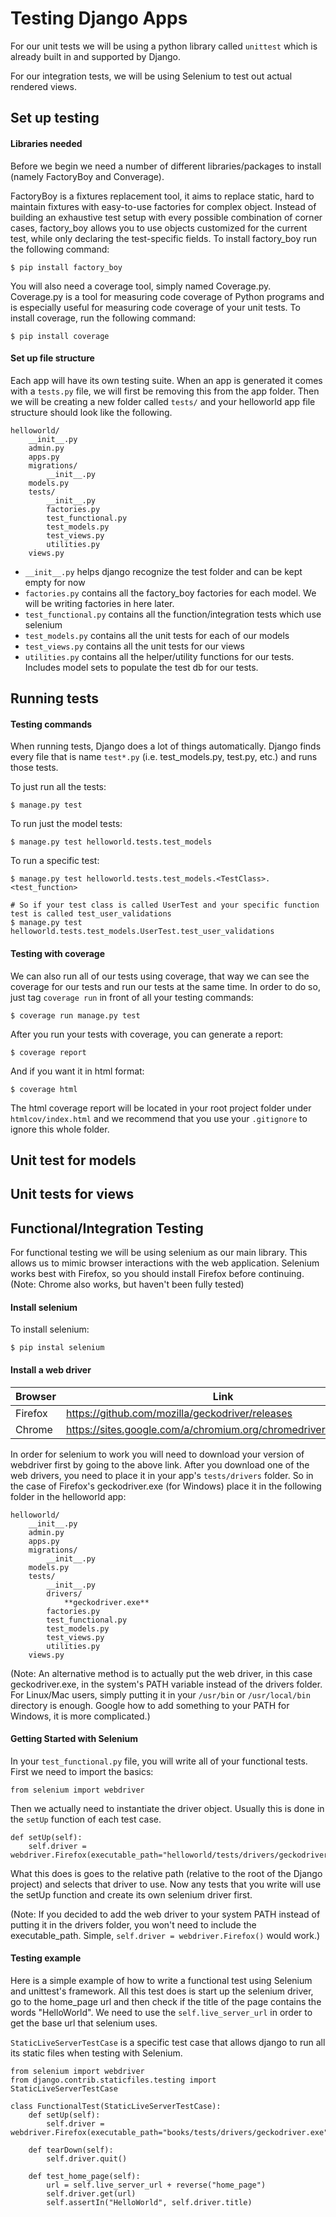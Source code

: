 # Testing Django Apps

For our unit tests we will be using a python library called `unittest` which is already built in and supported by Django.

For our integration tests, we will be using Selenium to test out actual rendered views.

## Set up testing

#### Libraries needed

Before we begin we need a number of different libraries/packages to install (namely FactoryBoy and Converage).

FactoryBoy is a fixtures replacement tool, it aims to replace static, hard to maintain fixtures with easy-to-use factories for complex object. Instead of building an exhaustive test setup with every possible combination of corner cases, factory_boy allows you to use objects customized for the current test, while only declaring the test-specific fields. To install factory_boy run the following command:

```
$ pip install factory_boy
```

You will also need a coverage tool, simply named Coverage.py. Coverage.py is a tool for measuring code coverage of Python programs and is especially useful for measuring code coverage of your unit tests. To install coverage, run the following command:

```
$ pip install coverage
```

#### Set up file structure

Each app will have its own testing suite. When an app is generated it comes with a `tests.py` file, we will first be removing this from the app folder. Then we will be creating a new folder called `tests/` and your helloworld app file structure should look like the following.

```
helloworld/
    __init__.py
    admin.py
    apps.py
    migrations/
        __init__.py
    models.py
    tests/
        __init__.py
        factories.py
        test_functional.py
        test_models.py
        test_views.py
        utilities.py
    views.py
```

* `__init__.py` helps django recognize the test folder and can be kept empty for now
* `factories.py` contains all the factory_boy factories for each model. We will be writing factories in here later.
* `test_functional.py` contains all the function/integration tests which use selenium
* `test_models.py` contains all the unit tests for each of our models
* `test_views.py` contains all the unit tests for our views
* `utilities.py` contains all the helper/utility functions for our tests. Includes model sets to populate the test db for our tests.


## Running tests

#### Testing commands

When running tests, Django does a lot of things automatically. Django finds every file that is name `test*.py` (i.e. test_models.py, test.py, etc.) and runs those tests. 

To just run all the tests:

```
$ manage.py test
```

To run just the model tests:

```
$ manage.py test helloworld.tests.test_models
```

To run a specific test:

```
$ manage.py test helloworld.tests.test_models.<TestClass>.<test_function>

# So if your test class is called UserTest and your specific function test is called test_user_validations
$ manage.py test helloworld.tests.test_models.UserTest.test_user_validations

```

#### Testing with coverage

We can also run all of our tests using coverage, that way we can see the coverage for our tests and run our tests at the same time. In order to do so, just tag `coverage run` in front of all your testing commands:

```
$ coverage run manage.py test
```

After you run your tests with coverage, you can generate a report:

```
$ coverage report
```

And if you want it in html format:

```
$ coverage html
```

The html coverage report will be located in your root project folder under `htmlcov/index.html` and we recommend that you use your `.gitignore` to ignore this whole folder.


## Unit test for models

## Unit tests for views

## Functional/Integration Testing

For functional testing we will be using selenium as our main library. This allows us to mimic browser interactions with the web application. Selenium works best with Firefox, so you should install Firefox before continuing. (Note: Chrome also works, but haven't been fully tested)

#### Install selenium

To install selenium:

```
$ pip instal selenium
```

#### Install a web driver

| Browser | Link                                                           | 
| ------- | -------------------------------------------------------------- |
| Firefox | https://github.com/mozilla/geckodriver/releases                |
| Chrome  | https://sites.google.com/a/chromium.org/chromedriver/downloads |

In order for selenium to work you will need to download your version of webdriver first by going to the above link. After you download one of the web drivers, you need to place it in your app's `tests/drivers` folder. So in the case of Firefox's geckodriver.exe (for Windows) place it in the following folder in the helloworld app:

```
helloworld/
    __init__.py
    admin.py
    apps.py
    migrations/
        __init__.py
    models.py
    tests/
        __init__.py
        drivers/
            **geckodriver.exe**
        factories.py
        test_functional.py
        test_models.py
        test_views.py
        utilities.py
    views.py
```

(Note: An alternative method is to actually put the web driver, in this case geckodriver.exe, in the system's PATH variable instead of the drivers folder. For Linux/Mac users, simply putting it in your `/usr/bin` or `/usr/local/bin` directory is enough. Google how to add something to your PATH for Windows, it is more complicated.)

#### Getting Started with Selenium

In your `test_functional.py` file, you will write all of your functional tests. First we need to import the basics:

```
from selenium import webdriver
```

Then we actually need to instantiate the driver object. Usually this is done in the `setUp` function of each test case. 

```
def setUp(self):
    self.driver = webdriver.Firefox(executable_path="helloworld/tests/drivers/geckodriver.exe")
```

What this does is goes to the relative path (relative to the root of the Django project) and selects that driver to use. Now any tests that you write will use the setUp function and create its own selenium driver first.

(Note: If you decided to add the web driver to your system PATH instead of putting it in the drivers folder, you won't need to include the executable_path. Simple, `self.driver = webdriver.Firefox()` would work.)

#### Testing example

Here is a simple example of how to write a functional test using Selenium and unittest's framework. All this test does is start up the selenium driver, go to the home_page url and then check if the title of the page contains the words "HelloWorld". We need to use the `self.live_server_url` in order to get the base url that selenium uses.

`StaticLiveServerTestCase` is a specific test case that allows django to run all its static files when testing with Selenium.

```
from selenium import webdriver
from django.contrib.staticfiles.testing import StaticLiveServerTestCase

class FunctionalTest(StaticLiveServerTestCase):
    def setUp(self):
        self.driver = webdriver.Firefox(executable_path="books/tests/drivers/geckodriver.exe")

    def tearDown(self):
        self.driver.quit()

    def test_home_page(self):
        url = self.live_server_url + reverse("home_page")
        self.driver.get(url)
        self.assertIn("HelloWorld", self.driver.title)
```

